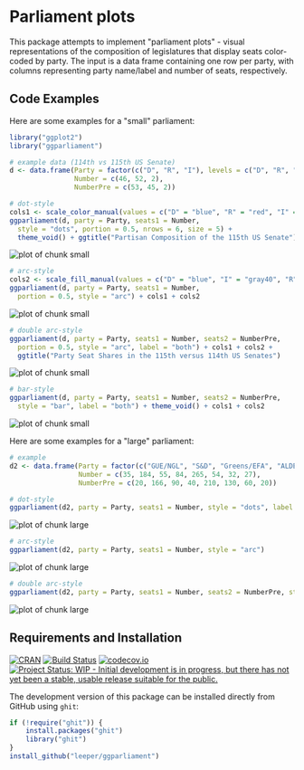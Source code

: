 # Parliament plots

This package attempts to implement "parliament plots" - visual representations of the composition of legislatures that display seats color-coded by party. The input is a data frame containing one row per party, with columns representing party name/label and number of seats, respectively.

## Code Examples

Here are some examples for a "small" parliament:


```r
library("ggplot2")
library("ggparliament")

# example data (114th vs 115th US Senate)
d <- data.frame(Party = factor(c("D", "R", "I"), levels = c("D", "R", "I")),
                Number = c(46, 52, 2),
                NumberPre = c(53, 45, 2))

# dot-style
cols1 <- scale_color_manual(values = c("D" = "blue", "R" = "red", "I" = "gray40"))
ggparliament(d, party = Party, seats1 = Number, 
  style = "dots", portion = 0.5, nrows = 6, size = 5) + 
  theme_void() + ggtitle("Partisan Composition of the 115th US Senate") + cols1
```

![plot of chunk small](figure/small-1.png)

```r
# arc-style
cols2 <- scale_fill_manual(values = c("D" = "blue", "I" = "gray40", "R" = "red"))
ggparliament(d, party = Party, seats1 = Number, 
  portion = 0.5, style = "arc") + cols1 + cols2
```

![plot of chunk small](figure/small-2.png)

```r
# double arc-style
ggparliament(d, party = Party, seats1 = Number, seats2 = NumberPre, 
  portion = 0.5, style = "arc", label = "both") + cols1 + cols2 + 
  ggtitle("Party Seat Shares in the 115th versus 114th US Senates")
```

![plot of chunk small](figure/small-3.png)

```r
# bar-style
ggparliament(d, party = Party, seats1 = Number, seats2 = NumberPre, 
  style = "bar", label = "both") + theme_void() + cols1 + cols2
```

![plot of chunk small](figure/small-4.png)



Here are some examples for a "large" parliament:


```r
# example
d2 <- data.frame(Party = factor(c("GUE/NGL", "S&D", "Greens/EFA", "ALDE", "EPP", "ECR", "EFD", "NA")),
                 Number = c(35, 184, 55, 84, 265, 54, 32, 27),
                 NumberPre = c(20, 166, 90, 40, 210, 130, 60, 20))

# dot-style
ggparliament(d2, party = Party, seats1 = Number, style = "dots", label = "seats", nrows = 15)
```

![plot of chunk large](figure/large-1.png)

```r
# arc-style
ggparliament(d2, party = Party, seats1 = Number, style = "arc")
```

![plot of chunk large](figure/large-2.png)

```r
# double arc-style
ggparliament(d2, party = Party, seats1 = Number, seats2 = NumberPre, style = "arc", label = "seats")
```

![plot of chunk large](figure/large-3.png)

## Requirements and Installation

[![CRAN](http://www.r-pkg.org/badges/version/parliament)](https://cran.r-project.org/package=parliament)
[![Build Status](https://travis-ci.org/leeper/parliament.svg?branch=master)](https://travis-ci.org/leeper/parliament)
[![codecov.io](http://codecov.io/github/leeper/parliament/coverage.svg?branch=master)](http://codecov.io/github/leeper/parliament?branch=master)
[![Project Status: WIP - Initial development is in progress, but there has not yet been a stable, usable release suitable for the public.](http://www.repostatus.org/badges/latest/wip.svg)](http://www.repostatus.org/#wip)

The development version of this package can be installed directly from GitHub using `ghit`:

```R
if (!require("ghit")) {
    install.packages("ghit")
    library("ghit")
}
install_github("leeper/ggparliament")
```

